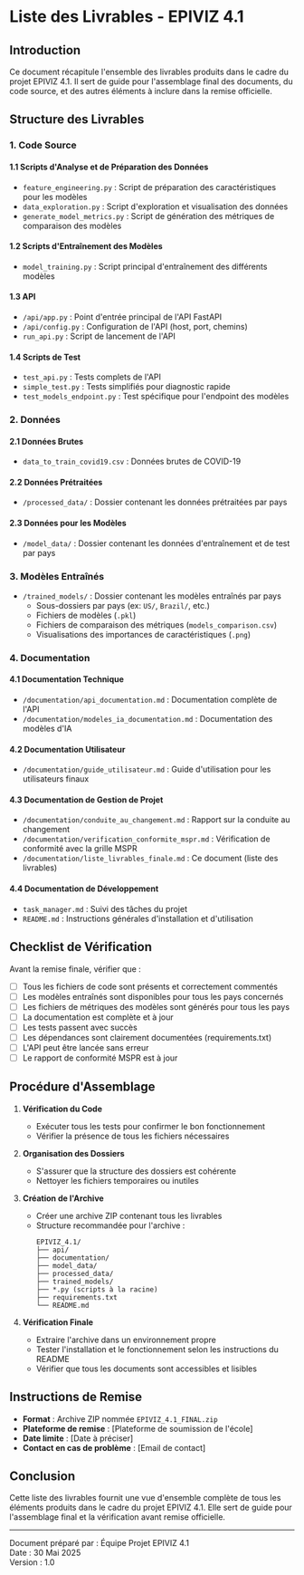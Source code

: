 # Liste des Livrables - EPIVIZ 4.1

## Introduction

Ce document récapitule l'ensemble des livrables produits dans le cadre du projet EPIVIZ 4.1. Il sert de guide pour l'assemblage final des documents, du code source, et des autres éléments à inclure dans la remise officielle.

## Structure des Livrables

### 1. Code Source

#### 1.1 Scripts d'Analyse et de Préparation des Données
- `feature_engineering.py` : Script de préparation des caractéristiques pour les modèles
- `data_exploration.py` : Script d'exploration et visualisation des données
- `generate_model_metrics.py` : Script de génération des métriques de comparaison des modèles

#### 1.2 Scripts d'Entraînement des Modèles
- `model_training.py` : Script principal d'entraînement des différents modèles

#### 1.3 API
- `/api/app.py` : Point d'entrée principal de l'API FastAPI
- `/api/config.py` : Configuration de l'API (host, port, chemins)
- `run_api.py` : Script de lancement de l'API

#### 1.4 Scripts de Test
- `test_api.py` : Tests complets de l'API
- `simple_test.py` : Tests simplifiés pour diagnostic rapide
- `test_models_endpoint.py` : Test spécifique pour l'endpoint des modèles

### 2. Données

#### 2.1 Données Brutes
- `data_to_train_covid19.csv` : Données brutes de COVID-19

#### 2.2 Données Prétraitées
- `/processed_data/` : Dossier contenant les données prétraitées par pays

#### 2.3 Données pour les Modèles
- `/model_data/` : Dossier contenant les données d'entraînement et de test par pays

### 3. Modèles Entraînés

- `/trained_models/` : Dossier contenant les modèles entraînés par pays
  - Sous-dossiers par pays (ex: `US/`, `Brazil/`, etc.)
  - Fichiers de modèles (`.pkl`)
  - Fichiers de comparaison des métriques (`models_comparison.csv`)
  - Visualisations des importances de caractéristiques (`.png`)

### 4. Documentation

#### 4.1 Documentation Technique
- `/documentation/api_documentation.md` : Documentation complète de l'API
- `/documentation/modeles_ia_documentation.md` : Documentation des modèles d'IA

#### 4.2 Documentation Utilisateur
- `/documentation/guide_utilisateur.md` : Guide d'utilisation pour les utilisateurs finaux

#### 4.3 Documentation de Gestion de Projet
- `/documentation/conduite_au_changement.md` : Rapport sur la conduite au changement
- `/documentation/verification_conformite_mspr.md` : Vérification de conformité avec la grille MSPR
- `/documentation/liste_livrables_finale.md` : Ce document (liste des livrables)

#### 4.4 Documentation de Développement
- `task_manager.md` : Suivi des tâches du projet
- `README.md` : Instructions générales d'installation et d'utilisation

## Checklist de Vérification

Avant la remise finale, vérifier que :

- [ ] Tous les fichiers de code sont présents et correctement commentés
- [ ] Les modèles entraînés sont disponibles pour tous les pays concernés
- [ ] Les fichiers de métriques des modèles sont générés pour tous les pays
- [ ] La documentation est complète et à jour
- [ ] Les tests passent avec succès
- [ ] Les dépendances sont clairement documentées (requirements.txt)
- [ ] L'API peut être lancée sans erreur
- [ ] Le rapport de conformité MSPR est à jour

## Procédure d'Assemblage

1. **Vérification du Code**
   - Exécuter tous les tests pour confirmer le bon fonctionnement
   - Vérifier la présence de tous les fichiers nécessaires

2. **Organisation des Dossiers**
   - S'assurer que la structure des dossiers est cohérente
   - Nettoyer les fichiers temporaires ou inutiles

3. **Création de l'Archive**
   - Créer une archive ZIP contenant tous les livrables
   - Structure recommandée pour l'archive :
     ```
     EPIVIZ_4.1/
     ├── api/
     ├── documentation/
     ├── model_data/
     ├── processed_data/
     ├── trained_models/
     ├── *.py (scripts à la racine)
     ├── requirements.txt
     └── README.md
     ```

4. **Vérification Finale**
   - Extraire l'archive dans un environnement propre
   - Tester l'installation et le fonctionnement selon les instructions du README
   - Vérifier que tous les documents sont accessibles et lisibles

## Instructions de Remise

- **Format** : Archive ZIP nommée `EPIVIZ_4.1_FINAL.zip`
- **Plateforme de remise** : [Plateforme de soumission de l'école]
- **Date limite** : [Date à préciser]
- **Contact en cas de problème** : [Email de contact]

## Conclusion

Cette liste des livrables fournit une vue d'ensemble complète de tous les éléments produits dans le cadre du projet EPIVIZ 4.1. Elle sert de guide pour l'assemblage final et la vérification avant remise officielle.

---

Document préparé par : Équipe Projet EPIVIZ 4.1  
Date : 30 Mai 2025  
Version : 1.0
